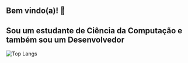 ## Bem vindo(a)! 👋
## Sou um estudante de Ciência da Computação e também sou um Desenvolvedor

![Top Langs](https://github-readme-stats-git-masterrstaa-rickstaa.vercel.app/api/top-langs/?username=PhelipeUMK&layout=compact&bg_color=000&border_color=30A3DC&title_color=E94D5F&text_color=FFF)
<!--
**PhelipeUMK/PhelipeUMK** is a ✨ _special_ ✨ repository because its `README.md` (this file) appears on your GitHub profile.

Here are some ideas to get you started:

- 🔭 I’m currently working on ...
- 🌱 I’m currently learning ...
- 👯 I’m looking to collaborate on ...
- 🤔 I’m looking for help with ...
- 💬 Ask me about ...
- 📫 How to reach me: ...
- 😄 Pronouns: ...
- ⚡ Fun fact: ...
-->
